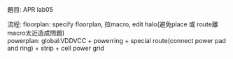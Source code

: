 題目: APR lab05

流程: 
floorplan: specify floorplan, 拉macro, edit halo(避免place 或 route離macro太近造成問題)    
powerplan: global:VDDVCC + powerring + special route(connect power pad and ring) + strip + cell power grid    

